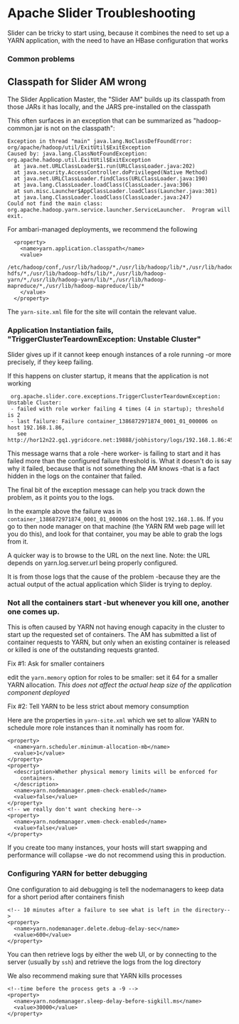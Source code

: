 <!---
   Licensed to the Apache Software Foundation (ASF) under one or more
   contributor license agreements.  See the NOTICE file distributed with
   this work for additional information regarding copyright ownership.
   The ASF licenses this file to You under the Apache License, Version 2.0
   (the "License"); you may not use this file except in compliance with
   the License.  You may obtain a copy of the License at

       http://www.apache.org/licenses/LICENSE-2.0

   Unless required by applicable law or agreed to in writing, software
   distributed under the License is distributed on an "AS IS" BASIS,
   WITHOUT WARRANTIES OR CONDITIONS OF ANY KIND, either express or implied.
   See the License for the specific language governing permissions and
   limitations under the License.
-->

# Apache Slider Troubleshooting

Slider can be tricky to start using, because it combines the need to set
up a YARN application, with the need to have an HBase configuration
that works


### Common problems

## Classpath for Slider AM wrong

The Slider Application Master, the "Slider AM" builds up its classpath from
those JARs it has locally, and the JARS pre-installed on the classpath

This often surfaces in an exception that can be summarized as
"hadoop-common.jar is not on the classpath":

    Exception in thread "main" java.lang.NoClassDefFoundError: org/apache/hadoop/util/ExitUtil$ExitException
    Caused by: java.lang.ClassNotFoundException: org.apache.hadoop.util.ExitUtil$ExitException
      at java.net.URLClassLoader$1.run(URLClassLoader.java:202)
      at java.security.AccessController.doPrivileged(Native Method)
      at java.net.URLClassLoader.findClass(URLClassLoader.java:190)
      at java.lang.ClassLoader.loadClass(ClassLoader.java:306)
      at sun.misc.Launcher$AppClassLoader.loadClass(Launcher.java:301)
      at java.lang.ClassLoader.loadClass(ClassLoader.java:247)
    Could not find the main class: org.apache.hadoop.yarn.service.launcher.ServiceLauncher.  Program will exit.


For ambari-managed deployments, we recommend the following

  
      <property>
        <name>yarn.application.classpath</name>
        <value>
          /etc/hadoop/conf,/usr/lib/hadoop/*,/usr/lib/hadoop/lib/*,/usr/lib/hadoop-hdfs/*,/usr/lib/hadoop-hdfs/lib/*,/usr/lib/hadoop-yarn/*,/usr/lib/hadoop-yarn/lib/*,/usr/lib/hadoop-mapreduce/*,/usr/lib/hadoop-mapreduce/lib/*
        </value>
      </property>

The `yarn-site.xml` file for the site will contain the relevant value.

### Application  Instantiation fails, "TriggerClusterTeardownException: Unstable Cluster" 

Slider gives up if it cannot keep enough instances of a role running -or more
precisely, if they keep failing. 

If this happens on cluster startup, it means that the application is not working

     org.apache.slider.core.exceptions.TriggerClusterTeardownException: Unstable Cluster: 
     - failed with role worker failing 4 times (4 in startup); threshold is 2
     - last failure: Failure container_1386872971874_0001_01_000006 on host 192.168.1.86,
       see http://hor12n22.gq1.ygridcore.net:19888/jobhistory/logs/192.168.1.86:45454/container_1386872971874_0001_01_000006/ctx/yarn

This message warns that a role -here worker- is failing to start and it has failed
more than the configured failure threshold is. What it doesn't do is say why it failed,
because that is not something the AM knows -that is a fact hidden in the logs on
the container that failed.

The final bit of the exception message can help you track down the problem,
as it points you to the logs.

In the example above the failure was in `container_1386872971874_0001_01_000006`
on the host `192.168.1.86`. If you go to then node manager on that machine (the YARN
RM web page will let you do this), and look for that container,
you may be able to grab the logs from it. 

A quicker way is to browse to the URL on the next line.
Note: the URL depends on yarn.log.server.url being properly configured.

It is from those logs that the cause of the problem -because they are the actual
output of the actual application which Slider is trying to deploy.



### Not all the containers start -but whenever you kill one, another one comes up.

This is often caused by YARN not having enough capacity in the cluster to start
up the requested set of containers. The AM has submitted a list of container
requests to YARN, but only when an existing container is released or killed
is one of the outstanding requests granted.

Fix #1: Ask for smaller containers

edit the `yarn.memory` option for roles to be smaller: set it 64 for a smaller
YARN allocation. *This does not affect the actual heap size of the 
application component deployed*

Fix #2: Tell YARN to be less strict about memory consumption

Here are the properties in `yarn-site.xml` which we set to allow YARN 
to schedule more role instances than it nominally has room for.

    <property>
      <name>yarn.scheduler.minimum-allocation-mb</name>
      <value>1</value>
    </property>
    <property>
      <description>Whether physical memory limits will be enforced for
        containers.
      </description>
      <name>yarn.nodemanager.pmem-check-enabled</name>
      <value>false</value>
    </property>
    <!-- we really don't want checking here-->
    <property>
      <name>yarn.nodemanager.vmem-check-enabled</name>
      <value>false</value>
    </property>
  
If you create too many instances, your hosts will start swapping and
performance will collapse -we do not recommend using this in production.


### Configuring YARN for better debugging
 
 
One configuration to aid debugging is tell the nodemanagers to
keep data for a short period after containers finish

    <!-- 10 minutes after a failure to see what is left in the directory-->
    <property>
      <name>yarn.nodemanager.delete.debug-delay-sec</name>
      <value>600</value>
    </property>

You can then retrieve logs by either the web UI, or by connecting to the
server (usually by `ssh`) and retrieve the logs from the log directory


We also recommend making sure that YARN kills processes

    <!--time before the process gets a -9 -->
    <property>
      <name>yarn.nodemanager.sleep-delay-before-sigkill.ms</name>
      <value>30000</value>
    </property>

 
